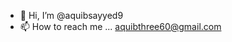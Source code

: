 - 👋 Hi, I’m @aquibsayyed9
- 📫 How to reach me ...
  aquibthree60@gmail.com
<!---
aquibsayyed9/aquibsayyed9 is a ✨ special ✨ repository because its `README.md` (this file) appears on your GitHub profile.
You can click the Preview link to take a look at your changes.
--->
